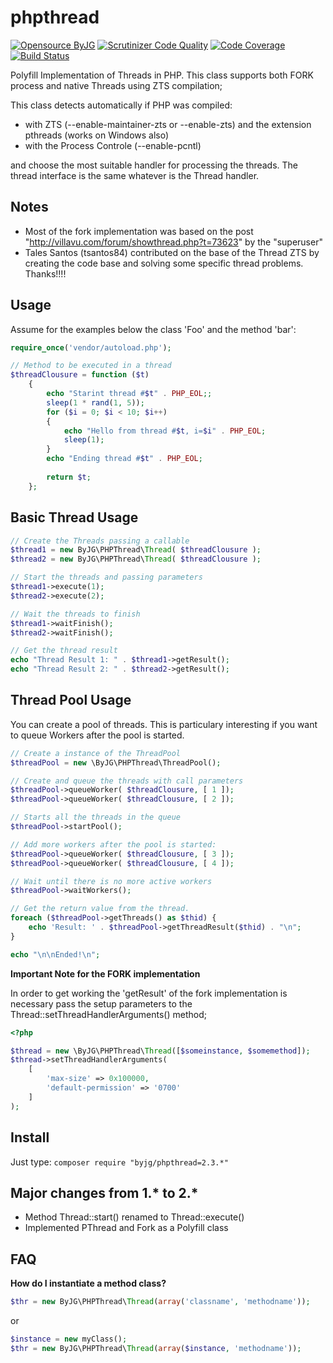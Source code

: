 # phpthread

[![Opensource ByJG](https://img.shields.io/badge/opensource-byjg-success.svg)](http://opensource.byjg.com)
[![Scrutinizer Code Quality](https://scrutinizer-ci.com/g/byjg/phpthread/badges/quality-score.png?b=master)](https://scrutinizer-ci.com/g/byjg/phpthread/?branch=master)
[![Code Coverage](https://scrutinizer-ci.com/g/byjg/phpthread/badges/coverage.png?b=master)](https://scrutinizer-ci.com/g/byjg/phpthread/?branch=master)
[![Build Status](https://github.com/byjg/phpthread/actions/workflows/phpunit.yml/badge.svg?branch=master)](https://github.com/byjg/phpthread/actions/workflows/phpunit.yml)

Polyfill Implementation of Threads in PHP. This class supports both FORK process and native Threads using ZTS compilation;

This class detects automatically if PHP was compiled:

- with ZTS (--enable-maintainer-zts or --enable-zts) and the extension pthreads (works on Windows also) 
- with the Process Controle (--enable-pcntl)

and choose the most suitable handler for processing the threads. The thread interface is the same whatever is the Thread handler.

## Notes

- Most of the fork implementation was based on the post "http://villavu.com/forum/showthread.php?t=73623" by the "superuser"
- Tales Santos (tsantos84) contributed on the base of the Thread ZTS by creating the code base and solving some specific thread problems. Thanks!!!!  

## Usage

Assume for the examples below the class 'Foo' and the method 'bar':

```php
require_once('vendor/autoload.php');

// Method to be executed in a thread
$threadClousure = function ($t)
    {
        echo "Starint thread #$t" . PHP_EOL;;
        sleep(1 * rand(1, 5));
        for ($i = 0; $i < 10; $i++)
        {
            echo "Hello from thread #$t, i=$i" . PHP_EOL;
            sleep(1);
        }
        echo "Ending thread #$t" . PHP_EOL;
    
        return $t;
    };
```

## Basic Thread Usage

```php
// Create the Threads passing a callable
$thread1 = new ByJG\PHPThread\Thread( $threadClousure );
$thread2 = new ByJG\PHPThread\Thread( $threadClousure );

// Start the threads and passing parameters
$thread1->execute(1);
$thread2->execute(2);

// Wait the threads to finish
$thread1->waitFinish();
$thread2->waitFinish();

// Get the thread result
echo "Thread Result 1: " . $thread1->getResult();
echo "Thread Result 2: " . $thread2->getResult();
```

## Thread Pool Usage

You can create a pool of threads. This is particulary interesting if you want to queue Workers after the pool is started.

```php
// Create a instance of the ThreadPool
$threadPool = new \ByJG\PHPThread\ThreadPool();

// Create and queue the threads with call parameters
$threadPool->queueWorker( $threadClousure, [ 1 ]);
$threadPool->queueWorker( $threadClousure, [ 2 ]);

// Starts all the threads in the queue
$threadPool->startPool();

// Add more workers after the pool is started:
$threadPool->queueWorker( $threadClousure, [ 3 ]);
$threadPool->queueWorker( $threadClousure, [ 4 ]);

// Wait until there is no more active workers
$threadPool->waitWorkers();

// Get the return value from the thread.
foreach ($threadPool->getThreads() as $thid) {
    echo 'Result: ' . $threadPool->getThreadResult($thid) . "\n";
}

echo "\n\nEnded!\n";
```

**Important Note for the FORK implementation**

In order to get working the 'getResult' of the fork implementation is necessary pass the setup parameters to the
Thread::setThreadHandlerArguments() method; 

```php
<?php

$thread = new \ByJG\PHPThread\Thread([$someinstance, $somemethod]);
$thread->setThreadHandlerArguments(
    [
        'max-size' => 0x100000,
        'default-permission' => '0700'
    ]
);
```

## Install

Just type: `composer require "byjg/phpthread=2.3.*"`

## Major changes from 1.* to 2.*

- Method Thread::start() renamed to Thread::execute()
- Implemented PThread and Fork as a Polyfill class

## FAQ

**How do I instantiate a method class?**

```php
$thr = new ByJG\PHPThread\Thread(array('classname', 'methodname'));
```

or

```php
$instance = new myClass();
$thr = new ByJG\PHPThread\Thread(array($instance, 'methodname'));
```
